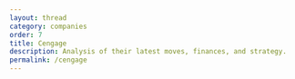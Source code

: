 ```yaml
---
layout: thread
category: companies
order: 7
title: Cengage
description: Analysis of their latest moves, finances, and strategy.
permalink: /cengage
---
```

